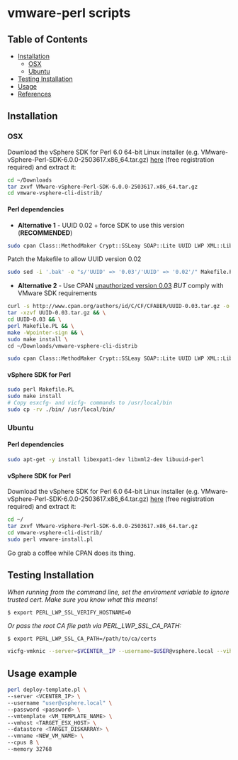 # vmware-perl scripts

## Table of Contents

* [Installation](#installation)
  * [OSX](#osx)
  * [Ubuntu](#ubuntu)
* [Testing Installation](#testing)
* [Usage](#usage-example)
* [References](#references)

## Installation

### OSX

Download the vSphere SDK for Perl 6.0 64-bit Linux installer (e.g. VMware-vSphere-Perl-SDK-6.0.0-2503617.x86_64.tar.gz) [here](https://my.vmware.com/group/vmware/get-download?downloadGroup=SDKPERL600) (free registration required) and extract it:
```bash
cd ~/Downloads
tar zxvf VMware-vSphere-Perl-SDK-6.0.0-2503617.x86_64.tar.gz
cd vmware-vsphere-cli-distrib/
```

#### Perl dependencies

* **Alternative 1** - UUID 0.02 + force SDK to use this version (**RECOMMENDED**)

```bash
sudo cpan Class::MethodMaker Crypt::SSLeay SOAP::Lite UUID LWP XML::LibXML Data::Dumper
```

Patch the Makefile to allow UUID version 0.02
```bash
sudo sed -i '.bak' -e "s/'UUID' => '0.03'/'UUID' => '0.02'/" Makefile.PL
```

* **Alternative 2** - Use CPAN [unauthorized version 0.03](http://search.cpan.org/~cfaber/UUID-0.03/) *BUT* comply with VMware SDK requirements

```bash
curl -s http://www.cpan.org/authors/id/C/CF/CFABER/UUID-0.03.tar.gz -o UUID-0.03.tar.gz && \
tar -xzvf UUID-0.03.tar.gz && \
cd UUID-0.03 && \
perl Makefile.PL && \
make -Wpointer-sign && \
sudo make install \
cd ~/Downloads/vmware-vsphere-cli-distrib
```

```bash
sudo cpan Class::MethodMaker Crypt::SSLeay SOAP::Lite UUID LWP XML::LibXML Data::Dumper
```

#### vSphere SDK for Perl

```bash
sudo perl Makefile.PL
sudo make install
# Copy esxcfg- and vicfg- commands to /usr/local/bin
sudo cp -rv ./bin/ /usr/local/bin/
```

### Ubuntu

#### Perl dependencies

```bash
sudo apt-get -y install libexpat1-dev libxml2-dev libuuid-perl
```

#### vSphere SDK for Perl

Download the vSphere SDK for Perl 6.0 64-bit Linux installer (e.g. VMware-vSphere-Perl-SDK-6.0.0-2503617.x86_64.tar.gz) [here](https://my.vmware.com/group/vmware/get-download?downloadGroup=SDKPERL600) (free registration required) and extract it:

```bash
cd ~/
tar zxvf VMware-vSphere-Perl-SDK-6.0.0-2503617.x86_64.tar.gz
cd vmware-vsphere-cli-distrib/
sudo perl vmware-install.pl
```

Go grab a coffee while CPAN does its thing.

## Testing Installation

_When running from the command line, set the enviroment variable to ignore trusted cert.
Make sure you know what this means!_
```
$ export PERL_LWP_SSL_VERIFY_HOSTNAME=0
```
_Or pass the root CA file path via PERL_LWP_SSL_CA_PATH:_
```
$ export PERL_LWP_SSL_CA_PATH=/path/to/ca/certs
```


```bash
vicfg-vmknic --server=$VCENTER__IP --username=$USER@vsphere.local --vihost=$VHOST --list
```

## Usage example

```bash
perl deploy-template.pl \
--server <VCENTER_IP> \
--username "user@vsphere.local" \
--password <password> \
--vmtemplate <VM_TEMPLATE_NAME> \
--vmhost <TARGET_ESX_HOST> \
--datastore <TARGET_DISKARRAY> \
--vmname <NEW_VM_NAME> \
--cpus 8 \
--memory 32768
```
